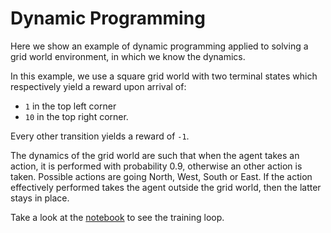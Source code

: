 # Dynamic Programming

Here we show an example of dynamic programming applied to solving a grid world environment, in which we know the dynamics.

In this example, we use a square grid world with two terminal states which respectively yield a reward upon arrival of:

* `1` in the top left corner
* `10` in the top right corner.

Every other transition yields a reward of `-1`.

The dynamics of the grid world are such that when the agent takes an action, it is performed with probability 0.9, otherwise an other action is taken. Possible actions are going North, West, South or East. If the action effectively performed takes the agent outside the grid world, then the latter stays in place.

Take a look at the [notebook](../notebooks/Gridworld.ipynb) to see the training loop.
